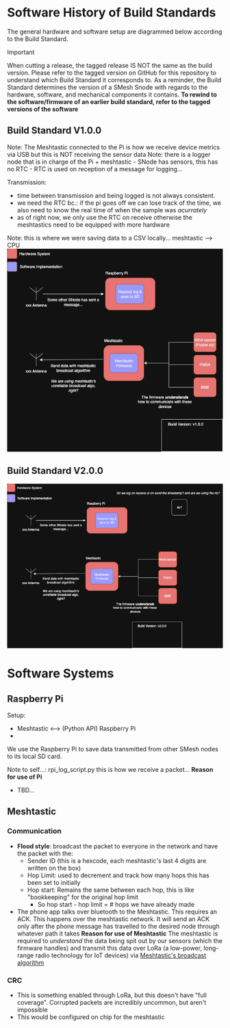 # Software History of Build Standards

The general hardware and software setup are diagrammed below according to the Build Standard.
> [!IMPORTANT]
> When cutting a release, the tagged release IS NOT the same as the build version. Please refer to the tagged version on GitHub for this repository to understand which Build Standard it corresponds to. As a reminder, the Build Standard determines the version of a SMesh Snode with regards to the hardware, software, and mechanical components it contains. **To rewind to the software/firmware of an earlier build standard, refer to the tagged versions of the software**

## Build Standard V1.0.0
Note: The Meshtastic connected to the Pi is how we receive device metrics via USB but this is NOT receiving the sensor data
Note: there is a logger node that is in charge of the Pi + meshtastic
    - SNode has sensors, this has no RTC
    - RTC is used on reception of a message for logging...

Transmission:
- time between transmission and being logged is not always consistent. 
- we need the RTC bc.: if the pi goes off we can lose track of the time, we also need to know the real time of when the sample was *acurrately*
- as of right now, we only use the RTC on receive otherwise the meshtastics need to be equipped with more hardware 

Note: this is where we were saving data to a CSV locally... meshtastic --> CPU
[![alt text](<images/Software_V1.0.0.drawio.png>)](https://app.diagrams.net/#G1fAv-SE9_RxRZVmG-vSABV_piun6t15Nv#%7B%22pageId%22%3A%22qIs5qMzjnXvv36_teBx7%22%7D)

## Build Standard V2.0.0
[![alt text](<images/Software_V2.0.0.drawio.png>)](https://app.diagrams.net/#G1eQ8WNSo4UubmN6jEKkkb3obQR31KExnv#%7B%22pageId%22%3A%22qIs5qMzjnXvv36_teBx7%22%7D)

# Software Systems


## Raspberry Pi

Setup:
- Meshtastic <--> (Python API) Raspberry Pi
- 
We use the Raspberry Pi to save data transmitted from other SMesh nodes to its local SD card.

Note to self...: rpi_log_script.py this is how we receive a packet...
**Reason for use of Pi**

- TBD...

## Meshtastic

### Communication
- **Flood style**: broadcast the packet to everyone in the network and have the packet with the:
    - Sender ID (this is a hexcode, each meshtastic's last 4 digits are written on the box)
    - Hop Limit: used to decrement and track how many hops this has been set to initially
    - Hop start: Remains the same between each hop, this is like "bookkeeping" for the original hop limit
        - So hop start - hop limit = # hops we have already made
- The phone app talks over bluetooth to the Meshtastic. This requires an ACK. This happens over the meshtastic network. It will send an ACK only after the phone message has travelled to the desired node through whatever path it takes
**Reason for use of Meshtastic**
The meshtastic is required to *understand* the data being spit out by our sensors (which the firmware handles) and transmit this data over LoRa (a low-power, long-range radio technology for IoT devices) via [Meshtastic's broadcast algorithm](https://meshtastic.org/docs/overview/mesh-algo/)

### CRC
- This is something enabled through LoRa, but this doesn't have "full coverage". Corrupted packets are incredibly uncommon, but aren't impossible
- This would be configured on chip for the meshtastic